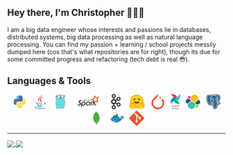 ## Hey there, I'm Christopher 👨🏻‍💻
I am a big data engineer whose interests and passions lie in databases, distributed systems, big data processing as well as natural language processing. You can find my passion + learning / school projects messily dumped here (cos that's what repositories are for right), though its due for some committed progress and refactoring (tech debt is real 😳).

## Languages & Tools
 <!-- The lack of line breaks within anchor tags is due to a weird underline appearing when line breaks are present. -->
<p align="center">
  <a href="https://www.python.org/" title="Python"><img src="icons/python/python-original.svg" height="35" width="auto" /></a>
  &nbsp;
  <a href="https://www.java.com/en/" title="Java"><img src="icons/java/java-original.svg" height="35" width="auto" /></a>
   &nbsp;
  <a href="https://go.dev/" title="Go"><img src="icons/go/go-original.svg" height="35" width="auto" /></a>
   &nbsp;
  <a href="https://spark.apache.org/docs/latest/" title="Spark"><img src="icons/apache/spark.svg" height="35" width="auto" /></a>
  &nbsp;
  <a href="https://kafka.apache.org/documentation/" title="Kafka"><img src="icons/apachekafka/apachekafka-original.svg" height="35" width="auto" /></a>
  &nbsp;
  <a href="https://huggingface.co" title="Hugging Face Co"><img src="icons/huggingface/hf.svg" height="35" width="auto" /></a>
  &nbsp;
  <a href="https://pytorch.org/docs/stable/index.html" title="PyTorch"><img src="icons/pytorch/torch.svg" height="35" width="auto" /></a>
  &nbsp;
  <a href="https://airflow.apache.org" title="Airflow"><img src="icons/apache/airflow.svg" height="35" width="auto" /></a>
  &nbsp;
  <a href="https://www.elastic.co" title="Elasticsearch"><img src="icons/elk/elasticsearch.svg" height="35" width="auto" /></a>
  &nbsp;
  <a href="https://www.postgresql.org" title="PostgreSQL"><img src="icons/postgresql/postgresql-original.svg" height="35" width="auto" /></a>
  <a href="https://www.mongodb.com" title="MongoDB"><img src="icons/mongodb/mongodb-plain.svg" height="35" width="auto" /></a>
  &nbsp;
  <a href="https://www.docker.com" title="Docker"><img src="icons/docker/docker-original.svg" height="35" width="auto" /></a>
  &nbsp;
  <a href="https://git-scm.com" title="Git"><img src="icons/git/git-original.svg" height="35" width="auto" /></a>
</p>
<!-- markdownlint-enable MD033 -->

<hr>
<a href="https://github.com/christopherliew/github-readme-stats">
  <img align="center" src="https://github-readme-stats.vercel.app/api?username=christopherliew&theme=radical&show_icons=true&count_private=true" />
</a>

<a href="https://github.com/christopherliew/github-readme-stats">
  <img align="center" src="https://github-readme-stats.vercel.app/api/top-langs/?username=christopherliew&layout=compact&hide=Jupyter%20Notebook,MATLAB&theme=radical" />
</a>
